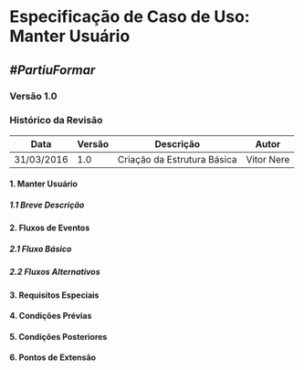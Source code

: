 # **Especificação de Caso de Uso: Manter Usuário**

##  ***#PartiuFormar***

### **Versão 1.0**

### Histórico da Revisão
Data|Versão|Descrição|Autor
-----|------|---------|-------
31/03/2016|1.0|Criação da Estrutura Básica|Vitor Nere


#### 1. Manter Usuário

##### 1.1 Breve Descrição

#### 2. Fluxos de Eventos

##### 2.1 Fluxo Básico

##### 2.2 Fluxos Alternativos

#### 3. Requisitos Especiais

#### 4. Condições Prévias

#### 5. Condições Posteriores

#### 6. Pontos de Extensão